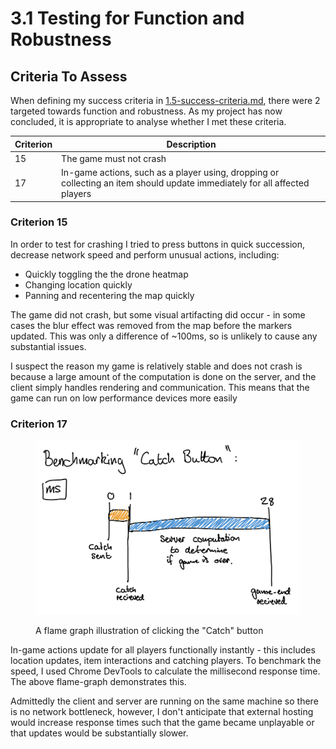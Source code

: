 # 3.1 Testing for Function and Robustness

## Criteria To Assess

When defining my success criteria in [1.5-success-criteria.md](../1-analysis/1.5-success-criteria.md "mention"), there were 2 targeted towards function and robustness. As my project has now concluded, it is appropriate to analyse whether I met these criteria.

| Criterion | Description                                                                                                                |
| --------- | -------------------------------------------------------------------------------------------------------------------------- |
| 15        | The game must not crash                                                                                                    |
| 17        | In-game actions, such as a player using, dropping or collecting an item should update immediately for all affected players |

### Criterion 15

In order to test for crashing I tried to press buttons in quick succession, decrease network speed and perform unusual actions, including:&#x20;

* Quickly toggling the the drone heatmap
* Changing location quickly
* Panning and recentering the map quickly

The game did not crash, but some visual artifacting did occur - in some cases the blur effect was removed from the map before the markers updated. This was only a difference of \~100ms, so is unlikely to cause any substantial issues.

I suspect the reason my game is relatively stable and does not crash is because a large amount of the computation is done on the server, and the client simply handles rendering and communication. This means that the game can run on low performance devices more easily

### Criterion 17

<figure><img src="../.gitbook/assets/image (1).png" alt=""><figcaption><p>A flame graph illustration of clicking the "Catch" button</p></figcaption></figure>

In-game actions update for all players functionally instantly - this includes location updates, item interactions and catching players. To benchmark the speed, I used Chrome DevTools to calculate the millisecond response time. The above flame-graph demonstrates this.

Admittedly the client and server are running on the same machine so there is no network bottleneck, however, I don't anticipate that external hosting would increase response times such that the game became unplayable or that updates would be substantially slower.
